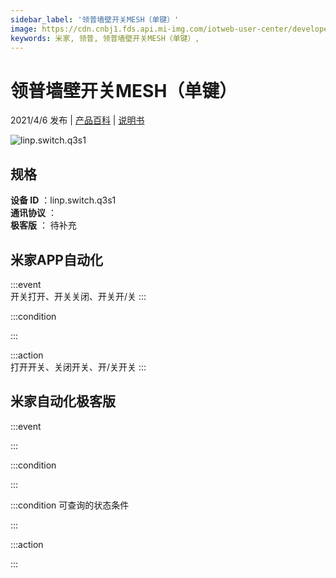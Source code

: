 ```yaml
---
sidebar_label: '领普墙壁开关MESH（单键）'
image: https://cdn.cnbj1.fds.api.mi-img.com/iotweb-user-center/developer_1679047722991cdsuDfvU.png?GalaxyAccessKeyId=AKVGLQWBOVIRQ3XLEW&Expires=9223372036854775807&Signature=vyohEsADzSa6q5TZdUjIGQVofCE=
keywords: 米家, 领普, 领普墙壁开关MESH（单键）, 
---
```

# 领普墙壁开关MESH（单键）

2021/4/6 发布 | [产品百科](https://home.mi.com/webapp/content/baike/product/index.html?model=linp.switch.q3s1/) | [说明书](https://home.mi.com/views/introduction.html?model=linp.switch.q3s1&region=cn)

![linp.switch.q3s1](https://cdn.cnbj1.fds.api.mi-img.com/iotweb-user-center/developer_1679047722991cdsuDfvU.png?GalaxyAccessKeyId=AKVGLQWBOVIRQ3XLEW&Expires=9223372036854775807&Signature=vyohEsADzSa6q5TZdUjIGQVofCE=)

## 规格  
> 
**设备 ID** ：linp.switch.q3s1  
**通讯协议** ：  
**极客版**  ： 待补充 


## 米家APP自动化  

:::event  
开关打开、开关关闭、开关开/关
:::

:::condition  

:::

:::action   
打开开关、关闭开关、开/关开关
:::

## 米家自动化极客版  

:::event  

:::

:::condition  

:::

:::condition 可查询的状态条件  

:::

:::action  

:::

        
